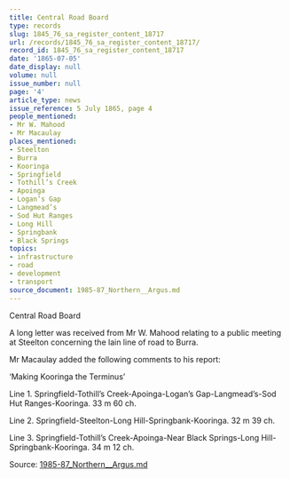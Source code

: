 ```yaml
---
title: Central Road Board
type: records
slug: 1845_76_sa_register_content_18717
url: /records/1845_76_sa_register_content_18717/
record_id: 1845_76_sa_register_content_18717
date: '1865-07-05'
date_display: null
volume: null
issue_number: null
page: '4'
article_type: news
issue_reference: 5 July 1865, page 4
people_mentioned:
- Mr W. Mahood
- Mr Macaulay
places_mentioned:
- Steelton
- Burra
- Kooringa
- Springfield
- Tothill’s Creek
- Apoinga
- Logan’s Gap
- Langmead’s
- Sod Hut Ranges
- Long Hill
- Springbank
- Black Springs
topics:
- infrastructure
- road
- development
- transport
source_document: 1985-87_Northern__Argus.md
---
```


Central Road Board

A long letter was received from Mr W. Mahood relating to a public meeting at Steelton concerning the lain line of road to Burra.

Mr Macaulay added the following comments to his report:

‘Making Kooringa the Terminus’

Line 1.	Springfield-Tothill’s Creek-Apoinga-Logan’s Gap-Langmead’s-Sod Hut Ranges-Kooringa.  33 m 60 ch.

Line 2.	Springfield-Steelton-Long Hill-Springbank-Kooringa.  32 m 39 ch.

Line 3.	Springfield-Tothill’s Creek-Apoinga-Near Black Springs-Long Hill-Springbank-Kooringa.  34 m 12 ch.

Source: [1985-87_Northern__Argus.md](/downloads/markdown/1985-87_Northern__Argus.md)
